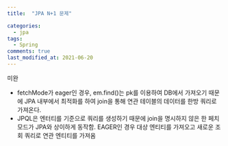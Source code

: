 ```yaml
---
title:  "JPA N+1 문제"

categories:
  - jpa
tags:
  - Spring
comments: true
last_modified_at: 2021-06-20
---
```


미완

* fetchMode가 eager인 경우, em.find()는 pk를 이용하여 DB에서 가져오기 때문에 JPA 내부에서 최적화를 하여 join을 통해 연관 테이블의 데이터를 한방 쿼리로 가져온다.
* JPQL은 엔터티를 기준으로 쿼리를 생성하기 때문에
join을 명시하지 않은 한 페치모드가 JPA와 상이하게 동작함.
EAGER인 경우 대상 엔티티를 가져오고 새로운 조회 쿼리로 연관 엔티티를 가져옴
